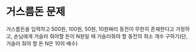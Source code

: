 <h1>거스름돈 문제</h1>

거스름돈을 입력하고 500원, 100원, 50원, 10원짜리 동전이 무한히 존재한다고 가정하고, 손님에게 거슬러 줘야할 돈이 N원일 때 거슬러줘야 할 동전의 최소 개수 구하기(단, 거슬러 줘야 할 돈 N은 10의 배수)
